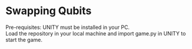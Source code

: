 # Swapping Qubits
Pre-requisites: UNITY must be installed in your PC.  
Load the repository in your local machine and import game.py in UNITY to start the game. 

